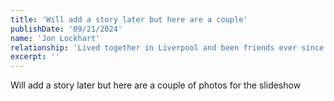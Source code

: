 ```yaml
---
title: 'Will add a story later but here are a couple'
publishDate: '09/21/2024'
name: 'Jon Lockhart'
relationship: 'Lived together in Liverpool and been friends ever since'
excerpt: ''
---
```


Will add a story later but here are a couple of photos for the slideshow